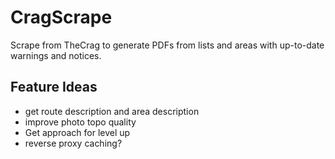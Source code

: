 # CragScrape
Scrape from TheCrag to generate PDFs from lists and areas with up-to-date warnings and notices.

## Feature Ideas

- get route description and area description
- improve photo topo quality
- Get approach for level up
- reverse proxy caching?
